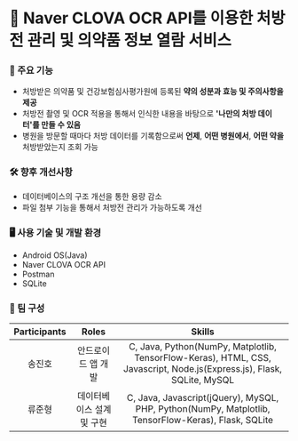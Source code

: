 # 💊 Naver CLOVA OCR API를 이용한 처방전 관리 및 의약품 정보 열람 서비스

### 🎯 주요 기능
- 처방받은 의약품 및 건강보험심사평가원에 등록된 **약의 성분과 효능 및 주의사항을 제공**
- 처방전 촬영 및 OCR 적용을 통해서 인식한 내용을 바탕으로 **'나만의 처방 데이터'를 만들 수 있음**
- 병원을 방문할 때마다 처방 데이터를 기록함으로써 **언제**, **어떤 병원에서**, **어떤 약을** 처방받았는지 조회 가능

### 🛠 향후 개선사항
- 데이터베이스의 구조 개선을 통한 용량 감소
- 파일 첨부 기능을 통해서 처방전 관리가 가능하도록 개선

### 🖥 사용 기술 및 개발 환경
- Android OS(Java)
- Naver CLOVA OCR API
- Postman
- SQLite

### 🤝 팀 구성
| Participants | Roles | Skills |
|:------------:|:-----:|:------:|
| 송진호 | 안드로이드 앱 개발 | C, Java, Python(NumPy, Matplotlib, TensorFlow-Keras), HTML, CSS, Javascript, Node.js(Express.js), Flask, SQLite, MySQL |
| 류준형 | 데이터베이스 설계 및 구현 | C, Java, Javascript(jQuery), MySQL, PHP, Python(NumPy, Matplotlib, TensorFlow-Keras), Flask, SQLite |
